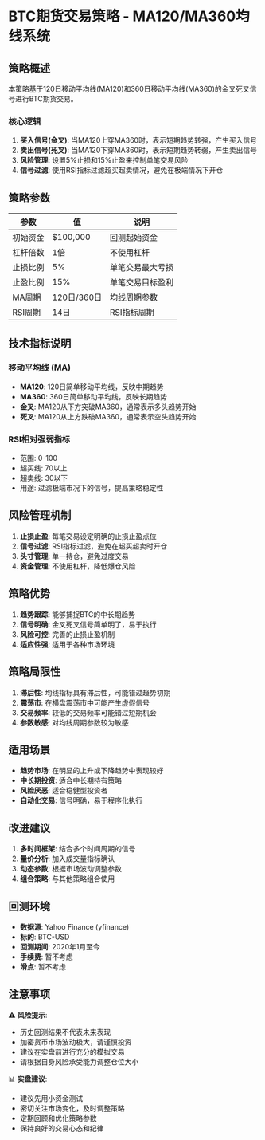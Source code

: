 # BTC期货交易策略 - MA120/MA360均线系统

## 策略概述

本策略基于120日移动平均线(MA120)和360日移动平均线(MA360)的金叉死叉信号进行BTC期货交易。

### 核心逻辑

1. **买入信号(金叉)**: 当MA120上穿MA360时，表示短期趋势转强，产生买入信号
2. **卖出信号(死叉)**: 当MA120下穿MA360时，表示短期趋势转弱，产生卖出信号
3. **风险管理**: 设置5%止损和15%止盈来控制单笔交易风险
4. **信号过滤**: 使用RSI指标过滤超买超卖情况，避免在极端情况下开仓

## 策略参数

| 参数 | 值 | 说明 |
|------|-----|------|
| 初始资金 | $100,000 | 回测起始资金 |
| 杠杆倍数 | 1倍 | 不使用杠杆 |
| 止损比例 | 5% | 单笔交易最大亏损 |
| 止盈比例 | 15% | 单笔交易目标盈利 |
| MA周期 | 120日/360日 | 均线周期参数 |
| RSI周期 | 14日 | RSI指标周期 |

## 技术指标说明

### 移动平均线 (MA)
- **MA120**: 120日简单移动平均线，反映中期趋势
- **MA360**: 360日简单移动平均线，反映长期趋势
- **金叉**: MA120从下方突破MA360，通常表示多头趋势开始
- **死叉**: MA120从上方跌破MA360，通常表示空头趋势开始

### RSI相对强弱指标
- 范围: 0-100
- 超买线: 70以上
- 超卖线: 30以下
- 用途: 过滤极端市况下的信号，提高策略稳定性

## 风险管理机制

1. **止损止盈**: 每笔交易设定明确的止损止盈点位
2. **信号过滤**: RSI指标过滤，避免在超买超卖时开仓
3. **头寸管理**: 单一持仓，避免过度交易
4. **资金管理**: 不使用杠杆，降低爆仓风险

## 策略优势

1. **趋势跟踪**: 能够捕捉BTC的中长期趋势
2. **信号明确**: 金叉死叉信号简单明了，易于执行
3. **风险可控**: 完善的止损止盈机制
4. **适应性强**: 适用于各种市场环境

## 策略局限性

1. **滞后性**: 均线指标具有滞后性，可能错过趋势初期
2. **震荡市**: 在横盘震荡市中可能产生虚假信号
3. **交易频率**: 较低的交易频率可能错过短期机会
4. **参数敏感**: 对均线周期参数较为敏感

## 适用场景

- **趋势市场**: 在明显的上升或下降趋势中表现较好
- **中长期投资**: 适合中长期持有策略
- **风险厌恶**: 适合稳健型投资者
- **自动化交易**: 信号明确，易于程序化执行

## 改进建议

1. **多时间框架**: 结合多个时间周期的信号
2. **量价分析**: 加入成交量指标确认
3. **动态参数**: 根据市场波动调整参数
4. **组合策略**: 与其他策略组合使用

## 回测环境

- **数据源**: Yahoo Finance (yfinance)
- **标的**: BTC-USD
- **回测期间**: 2020年1月至今
- **手续费**: 暂不考虑
- **滑点**: 暂不考虑

## 注意事项

⚠️ **风险提示**:
- 历史回测结果不代表未来表现
- 加密货币市场波动极大，请谨慎投资
- 建议在实盘前进行充分的模拟交易
- 请根据自身风险承受能力调整仓位大小

📊 **实盘建议**:
- 建议先用小资金测试
- 密切关注市场变化，及时调整策略
- 定期回顾和优化策略参数
- 保持良好的交易心态和纪律